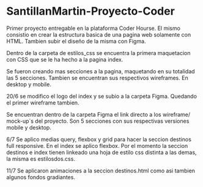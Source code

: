 # SantillanMartin-Proyecto-Coder

Primer proyecto entregable en la plataforma Coder Hourse. El mismo consistio en crear la estructura basica de una pagina web solamente con HTML. Tambien subir el diseño de la misma con Figma.

Dentro de la carpeta de estilos_css se encuentra la primera maquetacion con CSS que se le ha hecho a la pagina index.

Se fueron creando mas secciones a la pagina, maquetando en su totalidad las 5 secciones. Tambien se encuentran sus respectivos wireframes. En desktop y mobile.

20/6 se modifico el logo del index y se subio a la carpeta Figma. Quedando el primer wireframe tambien.

Se encuentran dentro de la carpeta Figma el link directo a los wireframe/ mock-up´s del proyecto. Son 5 secciones con sus respectivas versiones mobile y desktop.

6/7 Se aplico medias query, flexbox y grid para hacer la seccion destinos full responsive. En el index se aplico flexbox. Por el momento la seccion destinos e index tienen linkeado una hoja de estilo css distinta a las demas, la misma es estilosdos.css.

11/7 Se aplicaron animaciones a la seccion destinos.html como asi tambien algunos fondos gradiantes.
